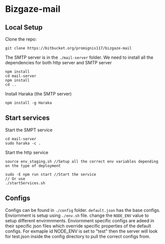 # Bizgaze-mail

## Local Setup

Clone the repo:
```
git clone https://bitbucket.org/promignis117/bizgaze-mail
```

The SMTP server is in the `./mail-server` folder. We need to install all the dependencies for both http server and SMTP server
```
npm install
cd mail-server
npm install
cd ..
```

Install Haraka (the SMTP server)
``` 
npm install -g Haraka
```

## Start services

Start the SMPT service 
```
cd mail-server
sudo haraka -c .
```

Start the http service
```
source env_staging.sh //Setup all the correct env variables depending on the type of deployment

sudo -E npm run start //Start the service
// Or use 
./startServices.sh
```

## Configs
Configs can be found in `./config` folder. `default.json` has the base configs. 
Enviornment is setup using  `./env.sh` file.  change the `NODE_ENV` value to setup different envirmnments.
Enviornment specific configs are adeed in their specific json files which override specific properties of the default configs.
For exmaple id NODE_ENV is set to "test" then the server will look for test.json inside the config directory to pull the correct configs from. 

